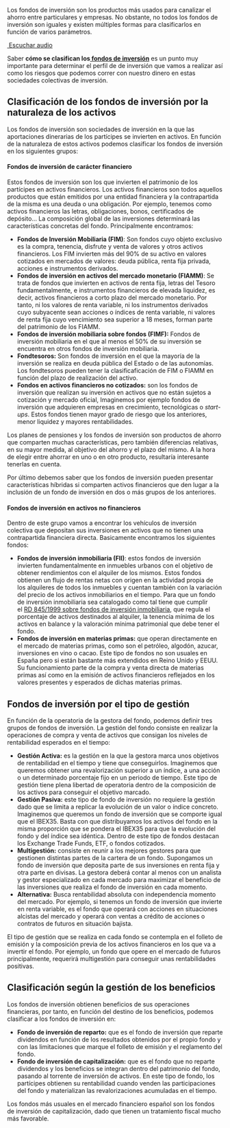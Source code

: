Los fondos de inversión son los productos más usados para canalizar el ahorro entre particulares y empresas. No obstante, no todos los fondos de inversión son iguales y existen múltiples formas para clasificarlos en función de varios parámetros.

[ Escuchar audio](https://app-eu.readspeaker.com/cgi-bin/rsent?customerid=8166&lang=es&readclass=detContHeader26749,detContContent26749&url=https%3A%2F%2Fwww.bbva.com%2Fes%2Ffondos-inversion-clasificarlos%2F "Escucha esta página utilizando ReadSpeaker")

Saber **cómo se clasifican los[ fondos de inversión](https://www.bbva.com/es/que-son-fondos-de-inversion/)** es un punto muy importante para determinar el perfil de de inversión que vamos a realizar así como los riesgos que podemos correr con nuestro dinero en estas sociedades colectivas de inversión.

Clasificación de los fondos de inversión por la naturaleza de los activos
-------------------------------------------------------------------------

Los fondos de inversión son sociedades de inversión en la que las aportaciones dinerarias de los partícipes se invierten en activos. En función de la naturaleza de estos activos podemos clasificar los fondos de inversión en los siguientes grupos:

#### Fondos de inversión de carácter financiero

Estos fondos de inversión son los que invierten el patrimonio de los partícipes en activos financieros. Los activos financieros son todos aquellos productos que están emitidos por una entidad financiera y la contrapartida de la misma es una deuda o una obligación. Por ejemplo, tenemos como activos financieros las letras, obligaciones, bonos, certificados de depósito... La composición global de las inversiones determinará las características concretas del fondo. Principalmente encontramos:

-   **Fondos de Inversión Mobiliaria (FIM)**: Son fondos cuyo objeto exclusivo es la compra, tenencia, disfrute y venta de valores y otros activos financieros. Los FIM invierten más del 90% de su activo en valores cotizados en mercados de valores: deuda pública, renta fija privada, acciones e instrumentos derivados.
-   **Fondos de inversión en activos del mercado monetario (FIAMM)**: Se trata de fondos que invierten en activos de renta fija, letras del Tesoro fundamentalmente, e instrumentos financieros de elevada liquidez, es decir, activos financieros a corto plazo del mercado monetario. Por tanto, ni los valores de renta variable, ni los instrumentos derivados cuyo subyacente sean acciones o índices de renta variable, ni valores de renta fija cuyo vencimiento sea superior a 18 meses, forman parte del patrimonio de los FIAMM.
-   **Fondos de inversión mobiliaria sobre fondos (FIMF):** Fondos de inversión mobiliaria en el que al menos el 50% de su inversión se encuentra en otros fondos de inversión mobiliaria.
-   **Fondtesoros:** Son fondos de inversión en el que la mayoría de la inversión se realiza en deuda pública del Estado o de las autonomías. Los fondtesoros pueden tener la clasificaficación de FIM o FIAMM en función del plazo de realización del activo.
-   **Fondos en activos financieros no cotizados:** son los fondos de inversión que realizan su inversión en activos que no están sujetos a cotización y mercado oficial, Imaginemos por ejemplo fondos de inversión que adquieren empresas en crecimiento, tecnológicas o *start-ups*. Estos fondos tienen mayor grado de riesgo que los anteriores, menor liquidez y mayores rentabilidades.

Los planes de pensiones y los fondos de inversión son productos de ahorro que comparten muchas características, pero también diferencias relativas, en su mayor medida, al objetivo del ahorro y el plazo del mismo. A la hora de elegir entre ahorrar en uno o en otro producto, resultaría interesante tenerlas en cuenta.

Por último debemos saber que los fondos de inversión pueden presentar características híbridas si comparten activos financieros que den lugar a la inclusión de un fondo de inversión en dos o más grupos de los anteriores.

#### Fondos de inversión en activos no financieros

Dentro de este grupo vamos a encontrar los vehículos de inversión colectiva que depositan sus inversiones en activos que no tienen una contrapartida financiera directa. Basicamente encontramos los siguientes fondos:

-   **Fondos de inversión inmobiliaria (FII)**: estos fondos de inversión invierten fundamentalmente en inmuebles urbanos con el objetivo de obtener rendimientos con el alquiler de los mismos. Estos fondos obtienen un flujo de rentas netas con origen en la actividad propia de los alquileres de todos los inmuebles y cuentan también con la variación del precio de los activos inmobiliarios en el tiempo. Para que un fondo de inversión inmobiliaria sea catalogado como tal tiene que cumplir el [RD 845/1999 sobre fondos de inversión inmobiliaria](http://noticias.juridicas.com/base_datos/Fiscal/rd845-1999.html#), que regula el porcentaje de activos destinados al alquiler, la tenencia mínima de los activos en balance y la valoración mínima patrimonial que debe tener el fondo.
-   **Fondos de inversión en materias primas:** que operan directamente en el mercado de materias primas, como son el petróleo, algodón, azucar, inversiones en vino o cacao. Este tipo de fondos no son usuales en España pero si están bastante más extendidos en Reino Unido y EEUU. Su funcionamiento parte de la compra y venta directa de materias primas así como en la emisión de activos financieros reflejados en los valores presentes y esperados de dichas materias primas.

Fondos de inversión por el tipo de gestión
------------------------------------------

En función de la operatoria de la gestora del fondo, podemos definir tres grupos de fondos de inversión. La gestión del fondo consiste en realizar la operaciones de compra y venta de activos que consigan los niveles de rentabilidad esperados en el tiempo:

-   **Gestión Activa:** es la gestión en la que la gestora marca unos objetivos de rentabilidad en el tiempo y tiene que conseguirlos. Imaginemos que queremos obtener una revalorización superior a un índice, a una acción o un determinado porcentaje fijo en un periodo de tiempo. Este tipo de gestión tiene plena libertad de operatoria dentro de la composición de los activos para conseguir el objetivo marcado.
-   **Gestión Pasiva:** este tipo de fondo de inversión no requiere la gestión dado que se limita a replicar la evolución de un valor o índice concreto. Imaginemos que queremos un fondo de inversión que se comporte igual que el IBEX35. Basta con que distribuyamos los activos del fondo en la misma proporción que se pondera el IBEX35 para que la evolución del fondo y del índice sea idéntica. Dentro de este tipo de fondos destacan los Exchange Trade Funds, ETF, o fondos cotizados.
-   **Multigestión:** consiste en reunir a los mejores gestores para que gestionen distintas partes de la cartera de un fondo. Supongamos un fondo de inversión que deposita parte de sus inversiones en renta fija y otra parte en divisas. La gestora deberá contar al menos con un analista y gestor especializado en cada mercado para maximizar el beneficio de las inversiones que realiza el fondo de inversión en cada momento.
-   **Alternativa:** Busca rentabilidad absoluta con independencia momento del mercado. Por ejemplo, si tenemos un fondo de inversión que invierte en renta variable, es el fondo que operará con acciones en situaciones alcistas del mercado y operará con ventas a crédito de acciones o contratos de futuros en situación bajista.

El tipo de gestión que se realiza en cada fondo se contempla en el folleto de emisión y la composición previa de los activos financieros en los que va a invertir el fondo. Por ejemplo, un fondo que opere en el mercado de futuros principalmente, requerirá multigestión para conseguir unas rentabilidades positivas.

Clasificación según la gestión de los beneficios
------------------------------------------------

Los fondos de inversión obtienen beneficios de sus operaciones financieras, por tanto, en función del destino de los beneficios, podemos clasificar a los fondos de inversión en:

-   **Fondo de inversión de reparto:** que es el fondo de inversión que reparte dividendos en función de los resultados obtenidos por el propio fondo y con las limitaciones que marque el folleto de emisión y el reglamento del fondo.
-   **Fondo de inversión de capitalización:** que es el fondo que no reparte dividendos y los beneficios se integran dentro del patrimonio del fondo, pasando al torrente de inversión de activos. En este tipo de fondo, los partícipes obtienen su rentabilidad cuando venden las participaciones del fondo y materializan las revalorizaciones acumuladas en el tiempo.

Los fondos más usuales en el mercado financiero español son los fondos de inversión de capitalización, dado que tienen un tratamiento fiscal mucho más favorable.